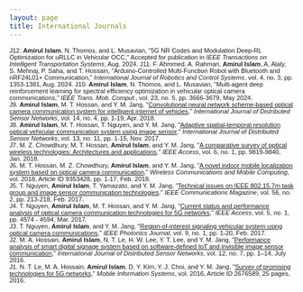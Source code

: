 ```yaml
---
layout: page
title: International Journals 
---
```

<span style="font-family:sans-serif; font-size:.8em;"> J12. **Amirul Islam**, N. Thomos, and L. Musavian, "5G NR Codes and Modulation Deep-RL Optimization for uRLLC in Vehicular OCC," Accepted for publication in _IEEE Transactions on Intelligent Transportation Systems_, Aug. 2024.  </span> 
<span style="font-family:sans-serif; font-size:.8em;"> J11. F. Ahmmed, A. Rahman, **Amirul Islam**, A. Alaly, S. Mehnaj, P. Saha, and T. Hossain, "Arduino-Controlled Multi-Function Robot with Bluetooth and nRF24L01+ Communication," _International Journal of Robotics and Control Systems_, vol. 4, no. 3, pp. 1353-1381, Aug. 2024.  </span> 
<span style="font-family:sans-serif; font-size:.8em;"> J10. **Amirul Islam**, N. Thomos, and L. Musavian, "Multi-agent deep reinforcement learning for spectral efficiency optimization in vehicular optical camera communications," _IEEE Trans. Mob. Comput._, vol. 23, no. 5, pp. 3666-3679, May 2024.  </span>   
<span style="font-family:sans-serif; font-size:.8em;"> J9. **Amirul Islam**, M. T. Hossan, and Y. M. Jang, "[Convolutional neural network scheme-based optical camera communication system for intelligent internet of vehicles](https://journals.sagepub.com/doi/10.1177/1550147718770153)," _International Journal of Distributed Sensor Networks_, vol. 14, no. 4, pp. 1-19, Apr. 2018.  </span>  
<span style="font-family:sans-serif; font-size:.8em;"> J8. **Amirul Islam**, M. T. Hossan, T. Nguyen, and Y. M. Jang, "[Adaptive spatial-temporal resolution optical vehicular communication system using image sensor](https://journals.sagepub.com/doi/full/10.1177/1550147717743698)," _International Journal of Distributed Sensor Networks_, vol. 13, no. 11, pp. 1-15, Nov. 2017. </span>   
<span style="font-family:sans-serif; font-size:.8em;"> J7. M. Z. Chowdhury, M. T. Hossan, **Amirul Islam**, and Y. M. Jang, "[A comparative survey of pptical wireless technologies: Architectures and applications](https://ieeexplore.ieee.org/stamp/stamp.jsp?arnumber=8259465)," _IEEE Access_, vol. 6, no. 1, pp. 9819-9840, Jan. 2018.  </span>   
<span style="font-family:sans-serif; font-size:.8em;"> J6. M. T. Hossan, M. Z. Chowdhury, **Amirul Islam**, and Y. M. Jang, "[A novel indoor mobile localization system based on optical camera communication](https://www.hindawi.com/journals/wcmc/2018/9353428/)," _Wireless Communications and Mobile Computing_, vol. 2018, Article ID 9353428, pp. 1-17, Feb. 2018.  </span>   
<span style="font-family:sans-serif; font-size:.8em;"> J5. T. Nguyen, **Amirul Islam**, T. Yamazato, and Y. M. Jang, "[Technical issues on IEEE 802.15.7m task group and image sensor communication technologies](https://ieeexplore.ieee.org/document/8291141)," _IEEE Communications Magazine_, vol. 56, no. 2, pp. 213-218, Feb. 2017.  </span>   
<span style="font-family:sans-serif; font-size:.8em;"> J4. T. Nguyen, **Amirul Islam**, M. T. Hossan, and Y. M. Jang, "[Current status and performance analysis of optical camera communication technologies for 5G networks](https://ieeexplore.ieee.org/document/7890427)," _IEEE Access_, vol. 5, no. 1, pp. 4574 - 4594, Mar. 2017. </span>    
<span style="font-family:sans-serif; font-size:.8em;"> J3. T. Nguyen, **Amirul Islam**, and Y. M. Jang, "[Region-of-interest signaling vehicular system using optical camera communications](https://ieeexplore.ieee.org/document/7801077)," _IEEE Photonics Journal_, vol. 9, no. 1, pp. 1-20, Feb. 2017.  </span>   
<span style="font-family:sans-serif; font-size:.8em;"> J2. M. A. Hossain, **Amirul Islam**, N. T. Le, H. W. Lee, Y. T. Lee, and Y. M. Jang, "[Performance analysis of smart digital signage system based on software-defined IoT and invisible image sensor communication](https://journals.sagepub.com/doi/10.1177/1550147716657926)," _International Journal of Distributed Sensor Networks_,  vol. 12, no. 7, pp. 1–14, July 2016.  </span>   
<span style="font-family:sans-serif; font-size:.8em;"> J1. N. T. Le, M. A. Hossain, **Amirul Islam**, D. Y. Kim, Y. J. Choi, and Y. M. Jang, "[Survey of promising technologies for 5G networks](https://www.hindawi.com/journals/misy/2016/2676589/)," _Mobile Information Systems_, vol. 2016, Article ID 2676589, 25 pages, 2016.  </span>   
